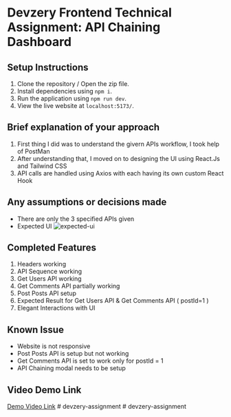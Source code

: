 # Devzery Frontend Technical Assignment: API Chaining Dashboard

## Setup Instructions
1. Clone the repository / Open the zip file.
2. Install dependencies using ```npm i```.
3. Run the application using ```npm run dev```.
4. View the live website at ```localhost:5173/```.

## Brief explanation of your approach
1. First thing I did was to understand the givern APIs workflow, I took help of PostMan
2. After understanding that, I moved on to designing the UI using React.Js and Tailwind CSS
3. API calls are handled using Axios with each having its own custom React Hook

## Any assumptions or decisions made
- There are only the 3 specified APIs given
- Expected UI
![expected-ui](./public/1.png)

## Completed Features
1. Headers working
2. API Sequence working
3. Get Users API working
4. Get Comments API partially working
5. Post Posts API setup
6. Expected Result for Get Users API & Get Comments API ( postId=1 )
7. Elegant Interactions with UI

## Known Issue
- Website is not responsive
- Post Posts API is setup but not working
- Get Comments API is set to work only for postId = 1
- API Chaining modal needs to be setup

## Video Demo Link
[Demo Video Link](https://drive.google.com/file/d/1ZGovi3gp35Av0CJRoJbENb_62Szk_mP9/view?usp=sharing)
#   d e v z e r y - a s s i g n m e n t  
 #   d e v z e r y - a s s i g n m e n t  
 